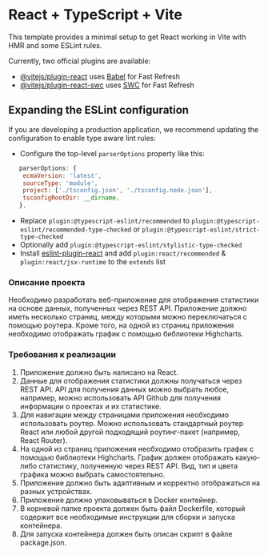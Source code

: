 # React + TypeScript + Vite

This template provides a minimal setup to get React working in Vite with HMR and some ESLint rules.

Currently, two official plugins are available:

- [@vitejs/plugin-react](https://github.com/vitejs/vite-plugin-react/blob/main/packages/plugin-react/README.md) uses [Babel](https://babeljs.io/) for Fast Refresh
- [@vitejs/plugin-react-swc](https://github.com/vitejs/vite-plugin-react-swc) uses [SWC](https://swc.rs/) for Fast Refresh

## Expanding the ESLint configuration

If you are developing a production application, we recommend updating the configuration to enable type aware lint rules:

- Configure the top-level `parserOptions` property like this:

```js
   parserOptions: {
    ecmaVersion: 'latest',
    sourceType: 'module',
    project: ['./tsconfig.json', './tsconfig.node.json'],
    tsconfigRootDir: __dirname,
   },
```

- Replace `plugin:@typescript-eslint/recommended` to `plugin:@typescript-eslint/recommended-type-checked` or `plugin:@typescript-eslint/strict-type-checked`
- Optionally add `plugin:@typescript-eslint/stylistic-type-checked`
- Install [eslint-plugin-react](https://github.com/jsx-eslint/eslint-plugin-react) and add `plugin:react/recommended` & `plugin:react/jsx-runtime` to the `extends` list

### Описание проекта

Необходимо разработать веб-приложение для отображения статистики на основе данных, полученных через REST API. Приложение должно иметь несколько страниц, между которыми можно переключаться с помощью роутера. Кроме того, на одной из страниц приложения необходимо отображать график с помощью библиотеки Highcharts.

### Требования к реализации

1. Приложение должно быть написано на React.
2. Данные для отображения статистики должны получаться через REST API. API для получения данных можно выбрать любое, например, можно использовать API Github для получения информации о проектах и их статистике.
3. Для навигации между страницами приложения необходимо использовать роутер. Можно использовать стандартный роутер React или любой другой подходящий роутинг-пакет (например, React Router).
4. На одной из страниц приложения необходимо отобразить график с помощью библиотеки Highcharts. График должен отображать какую-либо статистику, полученную через REST API. Вид, тип и цвета графика можно выбрать самостоятельно.
5. Приложение должно быть адаптивным и корректно отображаться на разных устройствах.
6. Приложение должно упаковываться в Docker контейнер.
7. В корневой папке проекта должен быть файл Dockerfile, который содержит все необходимые инструкции для сборки и запуска контейнера.
8. Для запуска контейнера должен быть описан скрипт в файле package.json.
